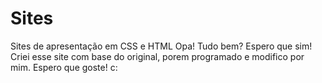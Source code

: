 # Sites
Sites de apresentação em CSS e HTML
Opa! Tudo bem? Espero que sim! Criei esse site com base do original, porem programado e modifico por mim. Espero que goste! c: 
